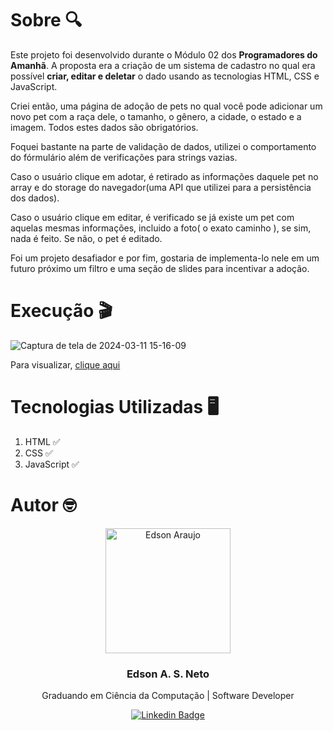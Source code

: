 # Sobre 🔍

Este projeto foi desenvolvido durante o Módulo 02 dos <strong>Programadores do Amanhã</strong>. A proposta era a criação de um sistema de cadastro no qual era possível
<strong>criar, editar e deletar</strong> o dado usando as tecnologias HTML, CSS e JavaScript.

Criei então, uma página de adoção de pets no qual você pode adicionar um novo pet com a raça dele, o tamanho, o gênero, a cidade, o estado e a imagem. Todos estes dados são obrigatórios.

Foquei bastante na parte de validação de dados, utilizei o comportamento do fórmulário além de verificações para strings vazias.

Caso o usuário clique em adotar, é retirado as informações daquele pet no array e do storage do navegador(uma API que utilizei para a persistência dos dados).

Caso o usuário clique em editar, é verificado se já existe um pet com aquelas mesmas informações, incluido a foto( o exato caminho ), se sim, nada é feito. Se não, o pet é editado.

Foi um projeto desafiador e por fim, gostaria de implementa-lo nele em um futuro próximo um filtro e uma seção de slides para incentivar a adoção.

# Execução 🎬

![Captura de tela de 2024-03-11 15-16-09](https://github.com/edsonaraujoneto/cadastro-de-dados-pda/assets/137104822/c5c81834-7a7b-40d7-93a5-682639a54ce2)


Para visualizar, [clique aqui](https://edsonaraujoneto.github.io/cadastro-de-dados-pda/)


# Tecnologias Utilizadas 🖥

1. HTML ✅
2. CSS ✅
3. JavaScript ✅

# Autor 🤓

<p align="center">
  <img width="200px" alt="Edson Araujo" title="Edson Araujo" src="https://avatars.githubusercontent.com/u/137104822?v=4" />

  <h3 align="center">Edson A. S. Neto</h3>

  <p align="center">
    Graduando em Ciência da Computação | Software Developer
  </p>
</p>

<div align="center">

[![Linkedin Badge](https://img.shields.io/badge/-LinkedIn-1f6feb?style=flat-square&logo=Linkedin&logoColor=white&link=https://www.linkedin.com/in/vhmarcal/)](https://www.linkedin.com/in/edsonaraujo2003/)

</div>









   




